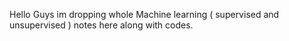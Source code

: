 Hello Guys im dropping whole Machine learning ( supervised and unsupervised ) notes here along with codes.

